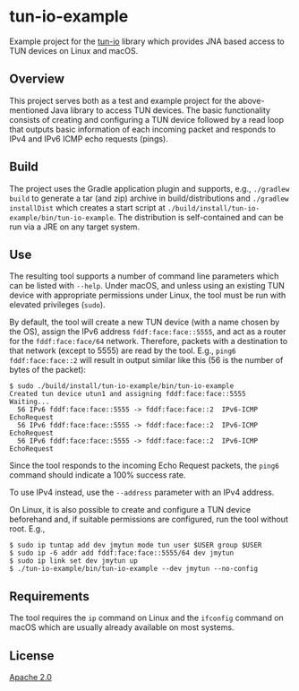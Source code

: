 # tun-io-example
Example project for the [tun-io](https://github.com/isotes/tun-io) library which provides JNA based access to TUN devices on Linux and macOS.


## Overview
This project serves both as a test and example project for the above-mentioned Java library to access TUN devices. The basic functionality consists of creating and configuring a TUN device followed by a read loop that outputs basic information of each incoming packet and responds to IPv4 and IPv6 ICMP echo requests (pings).


## Build
The project uses the Gradle application plugin and supports, e.g., `./gradlew build` to generate a tar (and zip) archive in build/distributions
and `./gradlew installDist` which creates a start script at `./build/install/tun-io-example/bin/tun-io-example`. The distribution is self-contained and can be run via a JRE on any target system.


## Use
The resulting tool supports a number of command line parameters which can be listed with `--help`. Under macOS, and unless using an existing TUN device with appropriate permissions under Linux, the tool must be run with elevated privileges (`sudo`).

By default, the tool will create a new TUN device (with a name chosen by the OS), assign the IPv6 address `fddf:face:face::5555`, and act as a router for the `fddf:face:face/64` network. Therefore, packets with a destination to that network (except to 5555) are read by the tool. E.g., `ping6 fddf:face:face::2` will result in output similar like this (56 is the number of bytes of the packet):

```console
$ sudo ./build/install/tun-io-example/bin/tun-io-example
Created tun device utun1 and assigning fddf:face:face::5555
Waiting...
  56 IPv6 fddf:face:face::5555 -> fddf:face:face::2  IPv6-ICMP EchoRequest
  56 IPv6 fddf:face:face::5555 -> fddf:face:face::2  IPv6-ICMP EchoRequest
  56 IPv6 fddf:face:face::5555 -> fddf:face:face::2  IPv6-ICMP EchoRequest
```

Since the tool responds to the incoming Echo Request packets, the `ping6` command should indicate a 100% success rate.

To use IPv4 instead, use the `--address` parameter with an IPv4 address.

On Linux, it is also possible to create and configure a TUN device beforehand and, if suitable permissions are configured, run the tool without root. E.g.,

```console
$ sudo ip tuntap add dev jmytun mode tun user $USER group $USER
$ sudo ip -6 addr add fddf:face:face::5555/64 dev jmytun
$ sudo ip link set dev jmytun up
$ ./tun-io-example/bin/tun-io-example --dev jmytun --no-config
```


## Requirements
The tool requires the `ip` command on Linux and the `ifconfig` command on macOS which are usually already available on most systems.


## License
[Apache 2.0](LICENSE)
